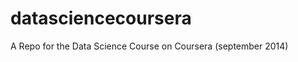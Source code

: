 datasciencecoursera
===================

A Repo for the Data Science Course on Coursera (september 2014)
